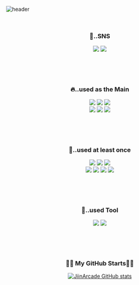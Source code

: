 ![header](https://capsule-render.vercel.app/api?type=waving&color=timeGradient&text=Welcome%20to%20Jiin's%20GitHub%20🤞&animation=twinkling&fontSize=35&fontAlignY=40&fontAlign=70&height=250)

<br>

<h3 align="center">🍕..SNS</h3>
<div align="center">
  <a href="https://www.instagram.com/effloresce_jn/" target="_blank"><img src="https://img.shields.io/badge/effloresce_jn-ff69b4?style=  for-the-badge&logo=Instagram&logoColor=white"/></a>  
  <a href="https://www.naver.com/" target="_blank"><img src="https://img.shields.io/badge/jn_ll@naver.com-03C75A?style=  for-the-badge&logo=Naver&logoColor=white"/></a>
</div>

<br><br><br>

<h3 align="center">🔥..used as the Main</h3>
<div align="center">
<img src="https://img.shields.io/badge/Adobe Illustrator-FF9A00?style=for-the-badge&logo=Adobe Illustrator&logoColor=white">
<img src="https://img.shields.io/badge/Adobe Photoshop-31A8FF?style=for-the-badge&logo=Adobe Photoshop&logoColor=white">
<img src="https://img.shields.io/badge/HTML5-E34F26?style=for-the-badge&logo=HTML5&logoColor=white">
<br>
<img src="https://img.shields.io/badge/CSS-1572B6?style=for-the-badge&logo=CSS3&logoColor=white">
<img src="https://img.shields.io/badge/Sass-CC6699?style=for-the-badge&logo=Sass&logoColor=white">
<img src="https://img.shields.io/badge/JavaScript-F7DF1E?style=for-the-badge&logo=JavaScript&logoColor=white">
</div>

<br><br><br>

<h3 align="center">🍟..used at least once</h3>
<div align="center">
<img src="https://img.shields.io/badge/Autodesk-000000?style=for-the-badge&logo=Autodesk&logoColor=white">
<img src="https://img.shields.io/badge/Notion-000000?style=for-the-badge&logo=Notion&logoColor=white">
<img src="https://img.shields.io/badge/React-61DAFB?style=for-the-badge&logo=React&logoColor=white">
<br>
<img src="https://img.shields.io/badge/ReactiveX-B7178C?style=for-the-badge&logo=ReactiveX&logoColor=white">
<img src="https://img.shields.io/badge/jQuery-0769AD?style=for-the-badge&logo=jQuery&logoColor=white">
<img src="https://img.shields.io/badge/Node.js-339933?style=for-the-badge&logo=Node.js&logoColor=white">
<img src="https://img.shields.io/badge/Bootstrap-7952B3?style=for-the-badge&logo=Bootstrap&logoColor=white">
</div>

<br><br><br>

<h3 align="center">🥙..used Tool</h3>
<div align="center">
<img src="https://img.shields.io/badge/GitHub-181717?style=for-the-badge&logo=GitHub&logoColor=white">
<img src="https://img.shields.io/badge/Visual Studio Code-007ACC?style=for-the-badge&logo=Visual Studio Code&logoColor=white">
</div>

<br><br><br>

<h3 align="center">👩‍💻 My GitHub Starts👩‍💻</h3>
<div align="center">
  
[![JiinArcade GitHub stats](https://github-readme-stats.vercel.app/api?username=JiinArcade&show_icons=true&theme=radical)](https://github.com/JiinArcade/github-readme-stats)
</div>
